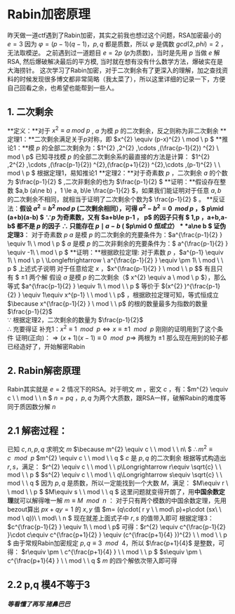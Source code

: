 # Rabin加密原理

昨天做一道ctf遇到了Rabin加密，其实之前我也想过这个问题，RSA加密最小的 $e=3$ 
因为 $\varphi=(p-1)(q-1)$，$p,q$ 都是质数，所以 $\varphi$ 是偶数 $gcd(2,phi)=2$ ，无法取模逆。
之前遇到过一道题目 $e=2p$ ($p$为质数)，当时是先用 $p$ 当做 $e$ 解RSA, 然后爆破解决最后的平方模, 当时就在想有没有什么数学方法，爆破实在是大海捞针。
这次学习了Rabin加密，对于二次剩余有了更深入的理解，加之查找资料的时候发现很多博文都非常简略（我太菜了），所以这里详细的记录一下，方便自己回看之余，也希望也能帮到一些人。

## 1. 二次剩余

**定义：**对于 $x^{2} \equiv a \ mod \ p$ , $a$ 为模 $p$ 的二次剩余，反之则称为非二次剩余
**定理1：**二次剩余满足关于$p$对称，即 $x^{2} \equiv (p-x)^{2}  \ mod \ p $
**推论1：**模 $p$ 的全部二次剩余为：$1^{2} ,2^{2} ,\cdots ,(\frac{p-1}{2}) ^{2} \ mod \ p$
已知寻找模 $p$ 的全部二次剩余系的最直接的方法是计算： 
$1^{2} ,2^{2} ,\cdots ,(\frac{p-1}{2}) ^{2},(\frac{p+1}{2}) ^{2},\cdots ,(p-1)^{2} \ \ mod \ p $
根据定理1，易知推论1
**定理2：**对于奇素数 $p$ ，二次剩余 $a$ 的个数为 $\frac{p-1}{2} $ ,二次非剩余的也为 $\frac{p-1}{2}  $
**证明：**假设存在整数 $a,b (a\ne b) $，$1 \le a,  b\le \frac{p-1}{2}  $，如果我们能证明对于任意 $a,b$ 的二次剩余不相同，就相当于证明了二次剩余个数为$ \frac{p-1}{2} $ 。
**反证法：**假设 $a^{2} \equiv b^{2} \ mod \ p$ (二次剩余相同），可得 $a^{2}- b^{2} \equiv 0\ \ mod \ p$ ，$ p\mid (a+b)(a-b) $
$\because  p$ 为奇素数，又有 $a+b\le p-1 $，$ p$ 的因子只有 $ 1,p $，$a+b,a-b$ 都不是 $p$ 的因子
$\therefore$  只能存在 $p\mid a-b$ ( $p\mid 0 $恒成立） 
**$a\ne b $ 证伪**
**定理3**： 对于奇素数 $p$
$a$ 是模 $p$ 的二次剩余的充要条件为：$a^{\frac{p-1}{2} } \equiv 1\ \ mod \ p $
$a$ 是模 $p$ 的二次非剩余的充要条件为：$ a^{\frac{p-1}{2} } \equiv -1\ \ mod \ p $
**证明：**根据欧拉定理: 对于素数 $p$ ，$a^{p-1} \equiv 1\ \ mod \ p \ \Longleftrightarrow \ a^{\frac{p-1}{2} } \equiv \pm 1\ \ mod \ \  p  $
上述式子说明 对于任意给定 $x$ ，$x^{\frac{p-1}{2} }  \ mod \ \  p $$  有且只有 $ $\pm1$ 两个解
假设 $a$ 是模 $p$ 的二次剩余（$ x^{2} \equiv a \ mod \ p $），那么等式 $a^{\frac{p-1}{2} } \equiv  1\ \ mod \ \  p $
等价于 $(x^{2} )^{\frac{p-1}{2} } \equiv  1\equiv x^{p-1}  \ \ mod \ \  p$ ，根据欧拉定理可知，等式恒成立
$\because   x^{\frac{p-1}{2} }  \ mod \ \  p$ 的根的数量最多为指数的数量 $\frac{p-1}{2}$  
$\because$  根据定理2，二次剩余的数量为 $\frac{p-1}{2}$  
$\therefore$  充要得证
补充1：$x^{ 2}\equiv  1 \ \ mod \ \ p \Longleftrightarrow x\equiv \pm 1 \ \ mod \ \ p$ 刚刚的证明用到了这个条件
证明(正向)：$\Rightarrow(x+1)(x-1)\equiv 0 \ \ mod \ \ p \Rightarrow$ 两根为 $\pm 1$ 
那么现在用到的轮子都已经造好了，开始解密Rabin

## 2. Rabin解密原理

Rabin其实就是 $e =2$ 情况下的RSA。对于明文 $m$ ，密文 $c$ ，有：$m^{2} \equiv c \ \ mod \ \ n $
$n=pq$ ，$p,q$ 为两个大质数，跟RSA一样，破解Rabin的难度等同于质因数分解 $n$ 

## 2.1 解密过程：

已知 $c,n,p,q$ 求明文 $m$ 
$\because m^{2} \equiv c \ \ mod \ \ n\ $
$\therefore m^{2} \equiv c \ \ mod \ \ p$ 
$m^{2} \equiv c \ \ mod \ \ q $
$c$ 是 $p,q$ 的二次剩余
根据等式构造出 $r,s$，满足：
$r^{2} \equiv c \ \ mod \ \ p\Longrightarrow r\equiv \sqrt{c} \ \ mod \ \ p $
$s^{2} \equiv c \ \ mod \ \ q\Longrightarrow s\equiv \sqrt{c} \ \ mod \ \ q $ 
 因为 $p,q$ 是质数，所以一定能找到一个大数 $M$，满足：
$M\equiv r \ \ mod \ \ p $
$M\equiv s \ \ mod \ \ q $
这里问题就变得开朗了，用**中国余数定理**就可以解得唯一解 $m\equiv M \ \ mod \ \ n$ ：
对于只有两个模数的中国余数定理，先用bezout算出 $px+qy=1$ 的 $x,y$ 值
$m= (q\cdot( r y \ \ mod\ p)+p\cdot (sx\ \ mod \ q))\ \ mod\ \ n $
现在就差上面式子中 $r,s$ 的值带入即可
根据定理3：$c^{\frac{p-1}{2} } \equiv 1\ \ mod \ p$ 
可得：$r^{2}  \equiv  c^{\frac{p-1}{2} }\cdot c\equiv c^{\frac{p+1}{2} } \equiv (c^{\frac{p+1}{4} })^{2}   \ \ mod \ \ p $
由于常规Rabin加密规定 $p,q\equiv 3 \ \ mod \ \ 4$，所以 $\frac{p+1}{4}$ 是整数，可得：
$r\equiv \pm \ c^{\frac{p+1}{4} }  \ \ mod \ \ p $
$s\equiv \pm \ c^{\frac{p+1}{4} }  \ \ mod \ \ q $
$m$ 的四个解依次带入即可得

## 2.2  p,q 模4不等于3

##### 等看懂了再写 猪鼻巴巴